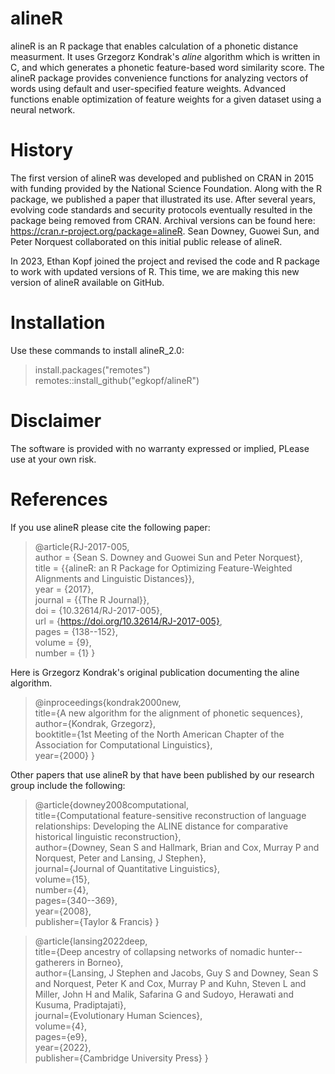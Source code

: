 
# alineR

alineR is an R package that enables calculation of a phonetic distance measurment. It uses Grzegorz Kondrak's _aline_ algorithm which is written in C, and which generates a phonetic feature-based word similarity score. The alineR package provides convenience functions for analyzing vectors of words using default and user-specified feature weights. Advanced functions enable optimization of feature weights for a given dataset using a neural network.

# History

The first version of alineR was developed and published on CRAN in 2015 with funding provided by the National Science Foundation. Along with the R package, we published a paper that illustrated its use. After several years, evolving code standards and security protocols eventually resulted in the package being removed from CRAN. Archival versions can be found here: https://cran.r-project.org/package=alineR. Sean Downey, Guowei Sun, and Peter Norquest collaborated on this initial public release of alineR.

In 2023, Ethan Kopf joined the project and revised the code and R package to work with updated versions of R. This time, we are making this new version of alineR available on GitHub.

# Installation

Use these commands to install alineR_2.0:

>install.packages("remotes")  
>remotes::install_github("egkopf/alineR")

# Disclaimer
The software is provided with no warranty expressed or implied, PLease use at your own risk.

# References

If you use alineR please cite the following paper:


> @article{RJ-2017-005,  
>  author = {Sean S. Downey and Guowei Sun and Peter Norquest},  
>  title = {{alineR: an R Package for Optimizing Feature-Weighted
>          Alignments and Linguistic Distances}},  
>  year = {2017},  
>  journal = {{The R Journal}},  
>  doi = {10.32614/RJ-2017-005},  
>  url = {https://doi.org/10.32614/RJ-2017-005},  
>  pages = {138--152},  
>  volume = {9},  
>  number = {1} 
>}

Here is Grzegorz Kondrak's original publication documenting the aline algorithm. 

>@inproceedings{kondrak2000new,  
>  title={A new algorithm for the alignment of phonetic sequences},  
>  author={Kondrak, Grzegorz},  
>  booktitle={1st Meeting of the North American Chapter of the Association for Computational Linguistics},  
>  year={2000} 
>}

Other papers that use alineR by that have been published by our research group include the following:

>@article{downey2008computational,  
>  title={Computational feature-sensitive reconstruction of language relationships: Developing the ALINE distance for comparative historical linguistic reconstruction},  
>  author={Downey, Sean S and Hallmark, Brian and Cox, Murray P and Norquest, Peter and Lansing, J Stephen},  
>  journal={Journal of Quantitative Linguistics},  
>  volume={15},  
>  number={4},  
>  pages={340--369},  
>  year={2008},  
>  publisher={Taylor \& Francis}
>}

>@article{lansing2022deep,  
>  title={Deep ancestry of collapsing networks of nomadic hunter--gatherers in Borneo},  
>  author={Lansing, J Stephen and Jacobs, Guy S and Downey, Sean S and Norquest, Peter K and Cox, Murray P and Kuhn, Steven L and Miller, John H and Malik, Safarina G and Sudoyo, Herawati and Kusuma, Pradiptajati},  
>  journal={Evolutionary Human Sciences},  
>  volume={4},  
>  pages={e9},  
>  year={2022},  
>  publisher={Cambridge University Press} 
>}


